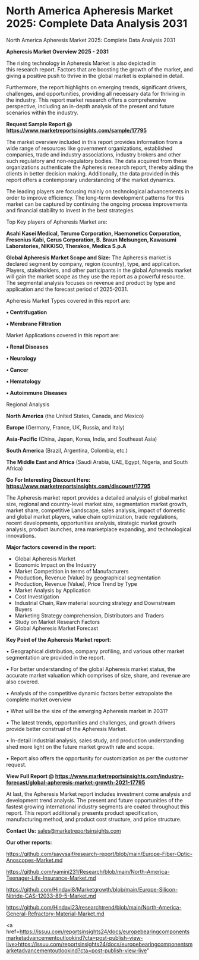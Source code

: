 # North America Apheresis Market 2025: Complete Data Analysis 2031
North America Apheresis Market 2025: Complete Data Analysis 2031

<Strong> Apheresis Market Overview 2025 - 2031</strong>

The rising technology in Apheresis Market is also depicted in this research report. Factors that are boosting the growth of the market, and giving a positive push to thrive in the global market is explained in detail.

Furthermore, the report highlights on emerging trends, significant drivers, challenges, and opportunities, providing all necessary data for thriving in the industry. This report market research offers a comprehensive perspective, including an in-depth analysis of the present and future scenarios within the industry.

<strong>Request Sample Report @ <a href=https://www.marketreportsinsights.com/sample/17795>https://www.marketreportsinsights.com/sample/17795</a></strong>

The market overview included in this report provides information from a wide range of resources like government organizations, established companies, trade and industry associations, industry brokers and other such regulatory and non-regulatory bodies. The data acquired from these organizations authenticate the Apheresis research report, thereby aiding the clients in better decision making. Additionally, the data provided in this report offers a contemporary understanding of the market dynamics.

The leading players are focusing mainly on technological advancements in order to improve efficiency. The long-term development patterns for this market can be captured by continuing the ongoing process improvements and financial stability to invest in the best strategies.

Top Key players of Apheresis Market are:

<strong>Asahi Kasei Medical, Terumo Corporation, Haemonetics Corporation, Fresenius Kabi, Cerus Corporation, B. Braun Melsungen, Kawasumi Laboratories, NIKKISO, Therakos, Medica S.p.A</strong>

<strong><b>Global Apheresis Market Scope and Size:</b></strong>
The Apheresis market is declared segment by company, region (country), type, and application. Players, stakeholders, and other participants in the global Apheresis market will gain the market scope as they use the report as a powerful resource. The segmental analysis focuses on revenue and product by type and application and the forecast period of 2025-2031.

Apheresis Market Types covered in this report are:

<strong>• Centrifugation

• Membrane Filtration</strong>

Market Applications covered in this report are:

<strong>• Renal Diseases

• Neurology

• Cancer

• Hematology

• Autoimmune Diseases</strong> 

Regional Analysis

<strong>North America</strong> (the United States, Canada, and Mexico)

<strong>Europe</strong> (Germany, France, UK, Russia, and Italy)

<strong>Asia-Pacific</strong> (China, Japan, Korea, India, and Southeast Asia)

<strong>South America</strong> (Brazil, Argentina, Colombia, etc.)

<strong>The Middle East and Africa</strong> (Saudi Arabia, UAE, Egypt, Nigeria, and South Africa)

<strong>Go For Interesting Discount Here: <a href=https://www.marketreportsinsights.com/discount/17795>https://www.marketreportsinsights.com/discount/17795</a></strong>

The Apheresis market report provides a detailed analysis of global market size, regional and country-level market size, segmentation market growth, market share, competitive Landscape, sales analysis, impact of domestic and global market players, value chain optimization, trade regulations, recent developments, opportunities analysis, strategic market growth analysis, product launches, area marketplace expanding, and technological innovations.

<strong><b>Major factors covered in the report:</b></strong>
<ul>
  <li>Global Apheresis Market </li>
  <li>Economic Impact on the Industry</li>
  <li>Market Competition in terms of Manufacturers</li>
  <li>Production, Revenue (Value) by geographical segmentation</li>
  <li>Production, Revenue (Value), Price Trend by Type</li>
  <li>Market Analysis by Application</li>
  <li>Cost Investigation</li>
  <li>Industrial Chain, Raw material sourcing strategy and Downstream Buyers</li>
  <li>Marketing Strategy comprehension, Distributors and Traders</li>
  <li>Study on Market Research Factors</li>
  <li>Global Apheresis Market Forecast</li>
</ul>

<strong><b>Key Point of the Apheresis Market report:</b></strong>

• Geographical distribution, company profiling, and various other market segmentation are provided in the report.

• For better understanding of the global Apheresis market status, the accurate market valuation which comprises of size, share, and revenue are also covered.

• Analysis of the competitive dynamic factors better extrapolate the complete market overview

• What will be the size of the emerging Apheresis market in 2031?

• The latest trends, opportunities and challenges, and growth drivers provide better construal of the Apheresis Market.

• In-detail industrial analysis, sales study, and production understanding shed more light on the future market growth rate and scope.

• Report also offers the opportunity for customization as per the customer request.

<strong><b>View Full Report @ <a href=https://www.marketreportsinsights.com/industry-forecast/global-apheresis-market-growth-2021-17795>https://www.marketreportsinsights.com/industry-forecast/global-apheresis-market-growth-2021-17795</a></b></strong>


At last, the Apheresis Market report includes investment come analysis and development trend analysis. The present and future opportunities of the fastest growing international industry segments are coated throughout this report. This report additionally presents product specification, manufacturing method, and product cost structure, and price structure.

<strong>Contact Us:</strong>
sales@marketreportsinsights.com

<strong>Our other reports:</strong>

<a href=https://github.com/sayysaif/research-report/blob/main/Europe-Fiber-Optic-Anoscopes-Market.md>https://github.com/sayysaif/research-report/blob/main/Europe-Fiber-Optic-Anoscopes-Market.md</a>

<a href=https://github.com/yamini231/Research/blob/main/North-America-Teenager-Life-Insurance-Market.md>https://github.com/yamini231/Research/blob/main/North-America-Teenager-Life-Insurance-Market.md</a>

<a href=https://github.com/Hindavi8/Marketgrowth/blob/main/Europe-Silicon-Nitride-CAS-12033-89-5-Market.md>https://github.com/Hindavi8/Marketgrowth/blob/main/Europe-Silicon-Nitride-CAS-12033-89-5-Market.md</a>

<a href=https://github.com/Hindavi23/researchtrend/blob/main/North-America-General-Refractory-Material-Market.md>https://github.com/Hindavi23/researchtrend/blob/main/North-America-General-Refractory-Material-Market.md</a>

<a href=https://issuu.com/reportsinsights24/docs/europebearingcomponentsmarketadvancementoutlookind?cta=post-publish-view-live>https://issuu.com/reportsinsights24/docs/europebearingcomponentsmarketadvancementoutlookind?cta=post-publish-view-live</a>"
